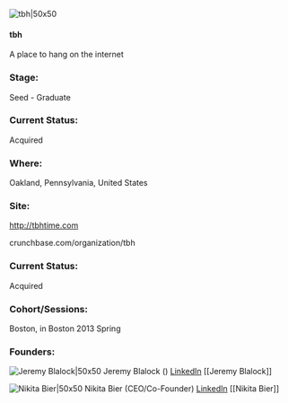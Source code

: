 

![tbh|50x50](https://apimg.techstars.com/connect/images/image_files/5362/87a9/2db0/cd07/9300/0001/original/Outline.jpg)

#### tbh
A place to hang on the internet

### Stage: 
Seed - Graduate 

### Current Status: 
Acquired

### Where:
Oakland, Pennsylvania, United States

### Site:
http://tbhtime.com



crunchbase.com/organization/tbh

### Current Status: 
Acquired

### Cohort/Sessions: 
Boston, in Boston 2013 Spring

### Founders: 

![Jeremy Blalock|50x50](https://s3.amazonaws.com/founders-techstars-images/003E000000aOJitIAG.jpg) Jeremy Blalock () [LinkedIn](https://linkedin.com/in/jblalock) [[Jeremy Blalock]]

![Nikita Bier|50x50](https://s3.amazonaws.com/photos.angel.co/users/205377-medium_jpg?1365214360) Nikita Bier (CEO/Co-Founder) [LinkedIn](https://linkedin.com/in/nikitabier) [[Nikita Bier]]


